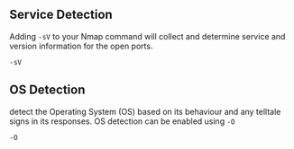 ## Service Detection
Adding `-sV` to your Nmap command will collect and determine service and version information for the open ports.
```
-sV
```

## OS Detection
detect the Operating System (OS) based on its behaviour and any telltale signs in its responses. OS detection can be enabled using `-O`
```
-O
```
